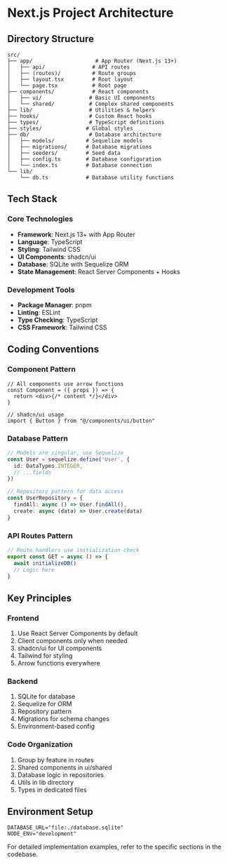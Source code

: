 # Next.js Project Architecture

## Directory Structure

```
src/
├── app/                    # App Router (Next.js 13+)
│   ├── api/               # API routes
│   ├── (routes)/          # Route groups
│   ├── layout.tsx         # Root layout
│   └── page.tsx           # Root page
├── components/            # React components
│   ├── ui/               # Basic UI components
│   └── shared/           # Complex shared components
├── lib/                  # Utilities & helpers
├── hooks/                # Custom React hooks
├── types/                # TypeScript definitions
├── styles/              # Global styles
├── db/                   # Database architecture
│   ├── models/          # Sequelize models
│   ├── migrations/      # Database migrations
│   ├── seeders/         # Seed data
│   ├── config.ts        # Database configuration
│   └── index.ts         # Database connection
└── lib/
    └── db.ts            # Database utility functions
```

## Tech Stack

### Core Technologies
- **Framework**: Next.js 13+ with App Router
- **Language**: TypeScript
- **Styling**: Tailwind CSS
- **UI Components**: shadcn/ui
- **Database**: SQLite with Sequelize ORM
- **State Management**: React Server Components + Hooks

### Development Tools
- **Package Manager**: pnpm
- **Linting**: ESLint
- **Type Checking**: TypeScript
- **CSS Framework**: Tailwind CSS

## Coding Conventions

### Component Pattern
```tsx
// All components use arrow functions
const Component = ({ props }) => {
  return <div>{/* content */}</div>
}

// shadcn/ui usage
import { Button } from "@/components/ui/button"
```

### Database Pattern
```ts
// Models are singular, use Sequelize
const User = sequelize.define('User', {
  id: DataTypes.INTEGER,
  // ...fields
})

// Repository pattern for data access
const UserRepository = {
  findAll: async () => User.findAll(),
  create: async (data) => User.create(data)
}
```

### API Routes Pattern
```ts
// Route handlers use initialization check
export const GET = async () => {
  await initializeDB()
  // Logic here
}
```

## Key Principles

### Frontend
1. Use React Server Components by default
2. Client components only when needed
3. shadcn/ui for UI components
4. Tailwind for styling
5. Arrow functions everywhere

### Backend
1. SQLite for database
2. Sequelize for ORM
3. Repository pattern
4. Migrations for schema changes
5. Environment-based config

### Code Organization
1. Group by feature in routes
2. Shared components in ui/shared
3. Database logic in repositories
4. Utils in lib directory
5. Types in dedicated files

## Environment Setup
```
DATABASE_URL="file:./database.sqlite"
NODE_ENV="development"
```

For detailed implementation examples, refer to the specific sections in the codebase.